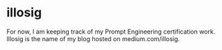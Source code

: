 # illosig
For now, I am keeping track of my Prompt Engineering certification work. Illosig is the name of my blog hosted on medium.com/illosig. 
